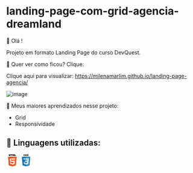 # landing-page-com-grid-agencia-dreamland

💜 Olá !

 Projeto em formato Landing Page do curso DevQuest.
 
 🚀  Quer ver como ficou? Clique:

Clique aqui para visualizar: https://milenamarlim.github.io/landing-page-agencia/

![image](https://user-images.githubusercontent.com/87548610/146830453-97d5e203-748c-48ce-9355-b5a4ee0a76dd.png)


💬 Meus maiores aprendizados nesse projeto:

* Grid
* Responsividade

## 🚀 Linguagens utilizadas:

<code><img height="32" src="https://raw.githubusercontent.com/github/explore/80688e429a7d4ef2fca1e82350fe8e3517d3494d/topics/html/html.png" alt="HTML5"/></code>
<code><img height="32" src="https://raw.githubusercontent.com/github/explore/80688e429a7d4ef2fca1e82350fe8e3517d3494d/topics/css/css.png" alt="CSS"/></code>
